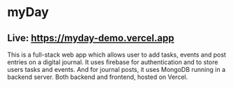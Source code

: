 # myDay

## Live: https://myday-demo.vercel.app

This is a full-stack web app which allows user to add tasks, events and post entries on a digital journal. It uses firebase for authentication and to store users tasks and events. And for journal posts, it uses MongoDB running in a backend server. Both backend and frontend, hosted on Vercel.
